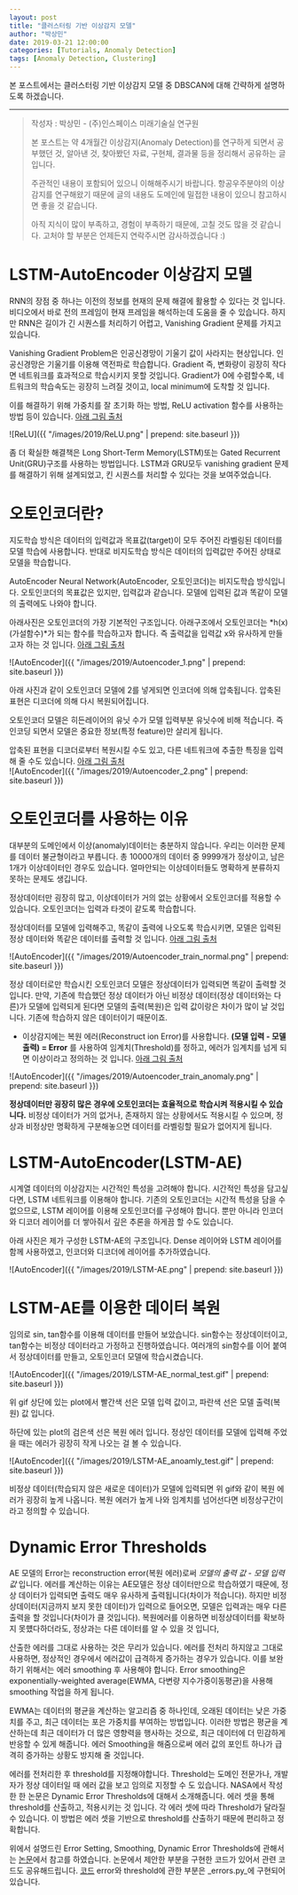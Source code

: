 ```yaml
---
layout: post
title: "클러스터링 기반 이상감지 모델"
author: "박상민"
date: 2019-03-21 12:00:00
categories: [Tutorials, Anomaly Detection]
tags: [Anomaly Detection, Clustering]
---
```


본 포스트에서는 클러스터링 기반 이상감지 모델 중 DBSCAN에 대해 간략하게 설명하도록 하겠습니다.

---

> 작성자 : 박상민 - (주)인스페이스 미래기술실 연구원 
>
> 본 포스트는 약 4개월간 이상감지(Anomaly Detection)를 연구하게 되면서 공부했던 것, 알아낸 것, 찾아봤던 자료, 구현체, 결과물 등을 정리해서 공유하는 글 입니다.   
>
> 주관적인 내용이 포함되어 있으니 이해해주시기 바랍니다. 항공우주분야의 이상감지를 연구해왔기 때문에 글의 내용도 도메인에 밀접한 내용이 있으니 참고하시면 좋을 것 같습니다.
> 
> 아직 지식이 많이 부족하고, 경험이 부족하기 때문에, 고칠 것도 많을 것 같습니다. 고처야 할 부분은 언제든지 연락주시면 감사하겠습니다 :)

# LSTM-AutoEncoder 이상감지 모델

RNN의 장점 중 하나는 이전의 정보를 현재의 문제 해결에 활용할 수 있다는 것 입니다. 비디오에서 바로 전의 프레임이 현재 프레임을 해석하는데 도움을 줄 수 있습니다. 하지만 RNN은 길이가 긴 시퀀스를 처리하기 어렵고, Vanishing Gradient 문제를 가지고 있습니다. 

Vanishing Gradient Problem은 인공신경망이 기울기 값이 사라지는 현상입니다. 인공신경망은 기울기를 이용해 역전파로 학습합니다. Gradient 즉, 변화량이 굉장히 작다면 네트워크를 효과적으로 학습시키지 못할 것입니다. Gradient가 0에 수렴할수록, 네트워크의 학습속도는 굉장히 느려질 것이고, local minimum에 도착할 것 입니다. 

이를 해결하기 위해 가중치를 잘 초기화 하는 방법, ReLU activation 함수를 사용하는 방법 등이 있습니다. [아래 그림 출처](https://medium.com/tinymind/a-practical-guide-to-relu-b83ca804f1f7)   

![ReLU]({{ "/images/2019/ReLU.png" | prepend: site.baseurl }})

좀 더 확실한 해결책은 Long Short-Term Memory(LSTM)또는 Gated Recurrent Unit(GRU)구조를 사용하는 방법입니다. LSTM과 GRU모두 vanishing gradient 문제를 해결하기 위해 설계되었고, 킨 시퀀스를 처리할 수 있다는 것을 보여주었습니다. 

# 오토인코더란?

지도학습 방식은 데이터의 입력값과 목표값(target)이 모두 주어진 라벨링된 데이터를 모델 학습에 사용합니다. 반대로 비지도학습 방식은 데이터의 입력값만 주어진 상태로 모델을 학습합니다. 

AutoEncoder Neural Network(AutoEncoder, 오토인코더)는 비지도학습 방식입니다. 오토인코더의 목표값은 있지만, 입력값과 같습니다. 모델에 입력된 값과 똑같이 모델의 출력에도 나와야 합니다.  

아래사진은 오토인코더의 가장 기본적인 구조입니다. 아래구조에서 오토인코더는 *h(x)(가설함수)*가 되는 함수를 학습하고자 합니다. 즉 출력값을 입력값 x와 유사하게 만들고자 하는 것 입니다. [아래 그림 출처](http://solarisailab.com/archives/113)  

![AutoEncoder]({{ "/images/2019/Autoencoder_1.png" | prepend: site.baseurl }})

아래 사진과 같이 오토인코더 모델에 2를 넣게되면 인코더에 의해 압축됩니다. 압축된 표현은 디코더에 의해 다시 복원되어집니다. 

오토인코더 모델은 히든레이어의 유닛 수가 모델 입력부분 유닛수에 비해 적습니다. 즉 인코딩 되면서 모델은 중요한 정보(특정 feature)만 살리게 됩니다. 

압축된 표현을 디코더로부터 복원시킬 수도 있고, 다른 네트워크에 추출한 특징을 입력해 줄 수도 있습니다. [아래 그림 출처](https://blog.keras.io/building-autoencoders-in-keras.html)      
![AutoEncoder]({{ "/images/2019/Autoencoder_2.png" | prepend: site.baseurl }})

# 오토인코더를 사용하는 이유

대부분의 도메인에서 이상(anomaly)데이터는 충분하지 않습니다. 우리는 이러한 문제를 데이터 불균형이라고 부릅니다. 총 10000개의 데이터 중 9999개가 정상이고, 남은 1개가 이상데이터인 경우도 있습니다. 얼마안되는 이상데이터들도 명확하게 분류하지 못하는 문제도 생깁니다.

정상데이터만 굉장히 많고, 이상데이터가 거의 없는 상황에서 오토인코더를 적용할 수 있습니다. 오토인코더는 입력과 타겟이 같도록 학습합니다. 

정상데이터를 모델에 입력해주고, 똑같이 출력에 나오도록 학습시키면, 모델은 입력된 정상 데이터와 똑같은 데이터를 출력할 것 입니다.  [아래 그림 출처](https://blog.keras.io/building-autoencoders-in-keras.html)    
    
![AutoEncoder]({{ "/images/2019/Autoencoder_train_normal.png" | prepend: site.baseurl }})

정상 데이터로만 학습시킨 오토인코더 모델은 정상데이터가 입력되면 똑같이 출력할 것입니다. 만약, 기존에 학습했던 정상 데이터가 아닌 비정상 데이터(정상 데이터와는 다른)가 모델에 입력되게 된다면 모델의 출력(복원)은 입력 값이랑은 차이가 많이 날 것입니다. 기존에 학습하지 않은 데이터이기 때문이죠. 

* 이상감지에는 복원 에러(Reconstruct ion Error)를 사용합니다.  __(모델 입력 - 모델 출력) = Error__ 를 사용하여 임계치(Threshold)를 정하고, 에러가 임계치를 넘게 되면 이상이라고 정의하는 것 입니다. 
[아래 그림 출처](https://blog.keras.io/building-autoencoders-in-keras.html)    
    
![AutoEncoder]({{ "/images/2019/Autoencoder_train_anomaly.png" | prepend: site.baseurl }})

__정상데이터만 굉장히 많은 경우에 오토인코더는 효율적으로 학습시켜 적용시킬 수 있습니다.__ 비정상 데이터가 거의 없거나, 존재하지 않는 상황에서도 적용시킬 수 있으며, 정상과 비정상만 명확하게 구분해놓으면 데이터를 라벨링할 필요가 없어지게 됩니다.

# LSTM-AutoEncoder(LSTM-AE)

시계열 데이터의 이상감지는 시간적인 특성을 고려해야 합니다. 시간적인 특성을 담고싶다면, LSTM 네트워크를 이용해야 합니다. 기존의 오토인코더는 시간적 특성을 담을 수 없으므로, LSTM 레이어를 이용해 오토인코더를 구성해야 합니다. 뿐만 아니라 인코더와 디코더 레이어를 더 쌓아줘서 깊은 추론을 하게끔 할 수도 있습니다.

아래 사진은 제가 구성한 LSTM-AE의 구조입니다. Dense 레이어와 LSTM 레이어를 함께 사용하였고, 인코더와 디코더에 레이어를 추가하였습니다.

![AutoEncoder]({{ "/images/2019/LSTM-AE.png" | prepend: site.baseurl }})

# LSTM-AE를 이용한 데이터 복원

임의로 sin, tan함수를 이용해 데이터를 만들어 보았습니다. sin함수는 정상데이터이고, tan함수는 비정상 데이터라고 가정하고 진행하였습니다. 여러개의 sin함수를 이어 붙여서 정상데이터를 만들고, 오토인코더 모델에 학습시켰습니다.  

![AutoEncoder]({{ "/images/2019/LSTM-AE_normal_test.gif" | prepend: site.baseurl }})

위 gif 상단에 있는 plot에서 빨간색 선은 모델 입력 값이고, 파란색 선은 모델 출력(복원) 값 입니다. 

하단에 있는 plot의 검은색 선은 복원 에러 입니다. 정상인 데이터를 모델에 입력해 주었을 때는 에러가 굉장히 작게 나오는 걸 볼 수 있습니다.  

![AutoEncoder]({{ "/images/2019/LSTM-AE_anoamly_test.gif" | prepend: site.baseurl }})

비정상 데이터(학습되지 않은 새로운 데이터)가 모델에 입력되면 위 gif와 같이 복원 에러가 굉장히 높게 나옵니다. 복원 에러가 높게 나와 임계치를 넘어선다면 비정상구간이라고 정의할 수 있습니다.

# Dynamic Error Thresholds

AE 모델의 Error는 reconstruction error(복원 에러)로써 _모델의 출력 값 - 모델 입력 값_ 입니다. 에러를 계산하는 이유는 AE모델은 정상 데이터만으로 학습하였기 때문에, 정상 데이터가 입력되면 출력도 매우 유사하게 출력됩니다(차이가 적습니다). 하지만 비정상데이터(지금까지 보지 못한 데이터)가 입력으로 들어오면, 모델은 입력과는 매우 다른 출력을 할 것입니다(차이가 클 것입니다). 복원에러를 이용하면 비정상데이터를 확보하지 못헀다하더라도, 정상과는 다른 데이터를 알 수 있을 것 입니다, 

산출한 에러를 그대로 사용하는 것은 무리가 있습니다. 에러를 전처리 하지않고 그대로 사용하면, 정상적인 경우에서 에러값이 급격하게 증가하는 경우가 있습니다. 이를 보완하기 위해서는 에러 smoothing 후 사용해야 합니다. Error smoothing은 exponentially-weighted average(EWMA, 다변량 지수가중이동평균)을 사용해 smoothing 작업을 하게 됩니다. 

EWMA는 데이터의 평균을 계산하는 알고리즘 중 하나인데, 오래된 데이터는 낮은 가중치를 주고, 최근 데이터는 포은 가중치를 부여하는 방법입니다. 이러한 방법은 평균을 계산하는데 최근 데이터가 더 많은 영향력을 행사하는 것으로, 최근 데이터에 더 민감하게 반응할 수 있게 해줍니다. 에러 Smoothing을 해줌으로써 에러 값의 포인트 하나가 급격히 증가하는 상황도 방지해 줄 것입니다.

에러를 전처리한 후 threshold를 지정해야합니다. Threshold는 도메인 전문가나, 개발자가 정상 데이터일 때 에러 값을 보고 임의로 지정할 수 도 있습니다. NASA에서 작성한 한 논문은 Dynamic Error Thresholds에 대해서 소개해줍니다. 에러 셋을 통해 threshold를 산출하고, 적용시키는 것 입니다. 각 에러 셋에 따라 Threshold가 달라질 수 있습니다. 이 방법은 에러 셋을 기반으로 threshold를 산출하기 때문에 편리하고 정확합니다. 

위에서 설명드린 Error Setting, Smoothing, Dynamic Error Thresholds에 관해서는 [논문](https://arxiv.org/pdf/1802.04431.pdf)에서 참고를 하였습니다. 논문에서 제안한 부분을 구현한 코드가 있어서 관련 코드도 공유해드립니다. [코드](https://github.com/khundman/telemanom) error와 threshold에 관한 부분은 _errors.py_에 구현되어 있습니다. 




